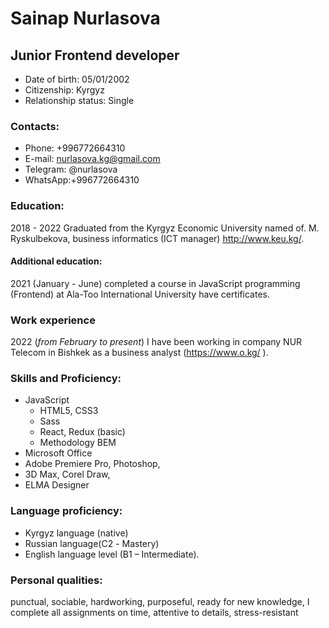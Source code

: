 # **Sainap Nurlasova**

## **Junior Frontend developer**

* Date of birth: 05/01/2002
* Citizenship: Kyrgyz
* Relationship status: Single

### **Contacts:**
* Phone: +996772664310
* E-mail: nurlasova.kg@gmail.com
* Telegram: @nurlasova
* WhatsApp:+996772664310

### **Education:**
2018 - 2022 Graduated from the Kyrgyz Economic University named of. M. Ryskulbekova, business informatics (ICT manager) http://www.keu.kg/.

#### **Additional education:**
2021 (January - June) completed a course in JavaScript programming (Frontend) at Ala-Too International University have certificates.

### **Work experience**
2022 (_from February to present_) I have been working in company NUR Telecom in Bishkek as a business analyst (https://www.o.kg/ ).

### **Skills and Proficiency:**
* JavaScript 
   + HTML5, CSS3
   + Sass
   + React, Redux (basic)
   + Methodology BEM
* Microsoft Office
* Adobe Premiere Pro, Photoshop, 
* 3D Max, Corel Draw, 
* ELMA Designer

### **Language proficiency:**
* Kyrgyz language (native)
* Russian language(С2 - Mastery)
* English language level (B1 – Intermediate).

### **Personal qualities:** 
punctual, sociable, hardworking, purposeful, ready for new knowledge, I complete all assignments on time,  attentive to details, stress-resistant


 

